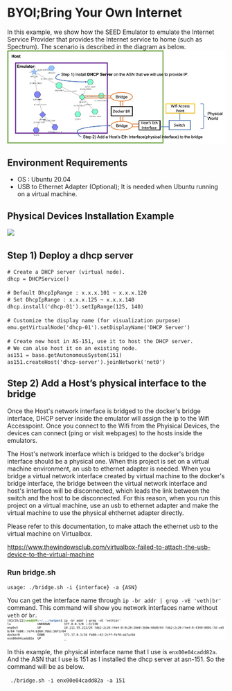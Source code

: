 # BYOI;Bring Your Own Internet 
In this example, we show how the SEED Emulator to emulate the
Internet Service Provider that provides the Internet service 
to home (such as Spectrum). The scenario is described in the 
diagram as below.
![](pics/diagram-1.jpg)

## Environment Requirements
- OS : Ubuntu 20.04
- USB to Ethernet Adapter (Optional); It is needed when Ubuntu running on a virtual machine.

## Physical Devices Installation Example
![](pics/diagram-3.jpg)


## Step 1) Deploy a dhcp server
```
# Create a DHCP server (virtual node).
dhcp = DHCPService()

# Default DhcpIpRange : x.x.x.101 ~ x.x.x.120
# Set DhcpIpRange : x.x.x.125 ~ x.x.x.140
dhcp.install('dhcp-01').setIpRange(125, 140)

# Customize the display name (for visualization purpose)
emu.getVirtualNode('dhcp-01').setDisplayName('DHCP Server')

# Create new host in AS-151, use it to host the DHCP server.
# We can also host it on an existing node.
as151 = base.getAutonomousSystem(151)
as151.createHost('dhcp-server').joinNetwork('net0')
```

## Step 2) Add a Host’s physical interface to the bridge

Once the Host's network interface is bridged to the docker's bridge interface, DHCP server inside the emulator will assign the ip to the Wifi Accesspoint. Once you connect to the Wifi from the Phyisical Devices, the devices can connect (ping or visit webpages) to the hosts inside the emulators. 

The Host's network interface which is bridged to the docker's bridge interface should be a physical one. When this project is set on a virtual machine environment, an usb to ethernet adapter is needed. When you bridge a virtual network interface created by virtual machine to the docker's bridge interface, the bridge between the virtual network interface and host's interface will be disconnected, which leads the link between the switch and the host to be disconnected. For this reason, when you run this project on a virtual machine, use an usb to ethernet adapter and make the virtual machine to use the physical ehthernet adapter directly.

Please refer to this documentation, to make attach the ethernet usb to the virtual machine on Virtualbox. 

https://www.thewindowsclub.com/virtualbox-failed-to-attach-the-usb-device-to-the-virtual-machine 


### Run bridge.sh

```
usage: ./bridge.sh -i {interface} -a {ASN}
```

You can get the interface name through `ip -br addr | grep -vE 'veth|br'` command.
This command will show you network interfaces name without `veth` or `br`.
![](pics/diagram-2.jpg)


In this example, the physical interface name that I use is `enx00e04cadd82a`. And the ASN that I use is 151 as I installed the dhcp server at asn-151.
So the command will be as below.

` ./bridge.sh -i enx00e04cadd82a -a 151`






